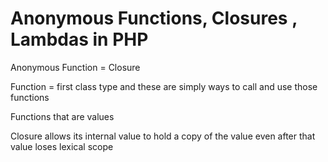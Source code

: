 Anonymous Functions, Closures , Lambdas in PHP
=

Anonymous Function = Closure

Function = first class type and these are simply ways to call and use those functions

Functions that are values

Closure allows its internal value to hold a copy of the value even after that value loses lexical scope

